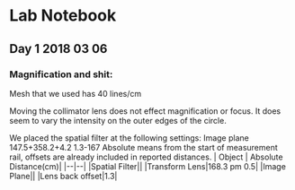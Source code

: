 # Lab Notebook 
## Day 1 2018 03 06
### Magnification and shit:



Mesh that we used has 40 lines/cm

Moving the collimator lens does not effect magnification or focus. It does seem to vary the intensity on the outer edges of the circle. 

We placed the spatial filter at the following settings:
Image plane
147.5+358.2+4.2
1.3-167
Absolute means from the start of measurement rail, offsets are already included in reported distances.
| Object | Absolute Distance(cm)|
|--|--|
|Spatial Filter||
|Transform Lens|168.3 pm 0.5|
|Image Plane||
|Lens back offset|1.3|
<!--stackedit_data:
eyJoaXN0b3J5IjpbLTE1MDE4NDQ3MzhdfQ==
-->